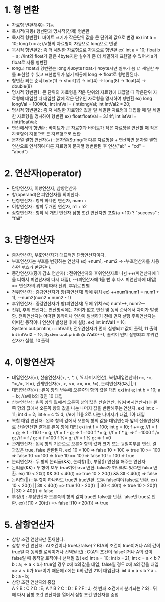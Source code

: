 # 1. 형 변환
- 자료형 변환해주는 기능
- 묵시적(자동) 형변환과 명시적(강제) 형변환
- 묵시적 형변환1 : 바이트 크기가 작은단위 값을 큰 단위의 값으로 변경
  ex) int a = 10;
      long b = a; //a형의 자료형이 자동으로 long으로 변경
- 묵시적 형변환2 : 좀 더 세밀한 자료형으로 자동으로 형변환
  ex) int a = 10;
      float b = a; //int와 float가 같은 4byte지만 실수가
      좀 더 세밀하게 표현할 수 있어서 a가 float로 자동 형변환
- long과 float의 형변환은 long이8byte float가 4byte지만 실수가
  좀 더 세밀한 수를 표현할 수 있고 표현범위가 넓기 때문에 long -> float로 형변환된다.
- 형변환 되는 순서
  byte(1) -> short(2) -> int(4) -> long(8) -> float(4) -> double(8)
- 명시적 형변환1 : 큰 단위의 자료형을 작은 단위의 자료형에 대입할 때
  작은단위 자료형에 대입할 때 대입할 값에 작은 단위인 자료형을 명시하여 형변환
  ex) long longVal = 10000L;
      int intVal = (int)longVal;
      int intVal2 = 20;
- 명시적 형변환2 : 좀 저 세밀한 자료형의 값을 덜 세밀한 자료형에
  대입할 때 덜 세밀한 자료형을 명시하여 형변환
  ex) float floatVal = 3.14f;
      int intVal = (int)floatVal;
- 연산에서의 형변환 : 바이트가 큰 자료형과 바이트가 작은 자료형을
  연산할 때 작은 자료형이 자동으로 큰 자료형으로 변환
- 문자열 결합 연산자(+) : 문자열(String)과 다른 자료형을 + 연산하면 문자열 결합 연산으로 인식하여
  다른 자료형이 문자열 형변환된 후 연산("ab" + "cd" = "abcd")
# 2. 연산자(operator)
- 단항연산자, 이항연산자, 삼항연산자
- 항(operand)은 피연산자를 의미한다.
- 단항연산자 : 항이 하나인 연산자, num++
- 이항연산자 : 항이 두개인 연산자, n1 + n2
- 삼항연산자 : 항이 세 개인 연산자
  삼항 조건 연산자만 포함(a > 10) ? "success" : "fail"
# 3. 단항연산자
- 증감연산자, 부호연산자가 대표적인 단항연산자이다.
- 부호연산자는 부호를 변경하는 연산자
  ex) +num1, -num2 => -부호연산자를 사용하면 부호가 반전된다.
- 증감연산자(증가 감소 연산자) : 전위연산자와 후위연산자로 나뉨
  ++(피연산자에 1을 더해서 피연산자에 다시 대입),
  --(피연산자에 1을 뺀 후 다시 피연산자에 대입)
  => 연산자의 위치에 따라 전위, 후위로 판별
- 전위연산자 : 증감연산자가 항(피연산자) 앞에 위치
  ex) ++num1(num1 = num1 + 1),
      --num2(num2 = num2 - 1)
- 후위연산자 : 증감연산자가 항(피연산자) 뒤에 위치
  ex) num1++, num2--
- 전위, 후위 연산자는 연산방식에는 차이가 없고 연산 및 동작 순서에서 차이가 발생함.
  전위연산자는 어떠한 동작이나 연산이 발생하기 전에 먼저 실행
  후위연산자는 어떠한 동작이나 연산이 발생한 후에 실행.
  ex) int intVal1 = 10;
      System.out.println(++intVal1);
      전위연산자가 먼저 실행되고 값이 출력, 11 출력
      int intVal2 = 10;
      System.out.println(intVal2++);
      출력이 먼저 실행되고 후위연산자가 실행, 10 출력
# 4.  이항연산자
- 대입연산자(=), 산술연산자(+, -, *, /, %:나머지연산),
  복합대입연산자(+=, -=, *=,/=, %=),
  관계연산자(<, >, <=, >=, ==, !=),
  논리연산자(&&,||,!)
- 대입연산자(=) : 왼쪽 항의 변수에 오른쪽의 항의 값을 대입
  ex) int a;
      int b = 10;
      a = b; //a에 b의 값인 10 대입
- 산술연산자 : 왼쪽 항의 값에서 오른쪽 항의 값은 산술연산.
  %(나머지연산자)는 왼쪽 항의 값에서 오른쪽 항의 값을
  나눈 나머지 값을 반환해주는 연산자.
  ex) int c = 11;
      int d = 2;
      int e = c % d; //e에 11을 2로 나눈 나머지가 대입, 1아 대입
- 복합 대입 연산자 : 왼쪽 항의 값에서 오른쪽 항의 값을 대입연산자
  앞의 산술연산자로 산술연산한 결과를 왼쪽 항에 대입
  ex) int f = 100;
      int g = 10;
      f += g; //f = f + g; => f =110
      f -= g; //f = f - g; => f =100
      f *= g; //f = f * g; => f =1000
      f /= g; //f = f / g; => f =100
      f %= g; //f = f % g; => f =0
- 관계연산자 : 왼쪽 항의 기준으로 오른쪽 항의 값과 크기 또는 동일여부를 연산.
  결과값은 true, false 반환된다.
  ex) 10 > 100 => false
      10 < 100 => true
      10 >= 100 => false
      10 <= 100 => true
      10 == 100 => false
      10 != 100 => true
- 논리연산자 : 두 항의 논리곱(&&), 논리합(||), 부정(|) 연산을 해주는 연산자
- 논리곱(&&) : 두 항이 모두 true여야 true 반환. false가 하나라도 있으면 false 반환.
  ex) 10 < 20(t) && 30 < 40(t) => true
      10 > 20(f) && 30 < 40(t) => false
- 논리합(||) : 두 항이 하나라도 true면 true반환. 모두 false여야 false로 반환.
  ex) 10 < 20(t) || 30 < 40(t) => true
      10 > 20(f) || 30 < 40(t) => true
      10 > 20(f) || 30 > 40(f) => false
- 부정(!) : 부정연산자 오른쪽의 항의 값이 true면 false를 반환. false면 true로 반환.
  ex) !(10 < 20(t)) => false
      !(10 > 20(f)) => true
# 5.  삼항연산자
- 삼항 조건 연산자만 존재한다.
- 삼항 조건 연산자 : A(조건이나 true나 false) ? B(A의 조건이 true이거나 A의 값이
                    true일 때 동작할 로직이거나 선택될 값) : C(A의 조건이 false이거나
                    A의 값이 false일 때 동작할 로직이나 선택될 값)
  ex) int a = 10; 
      int b = 21;
      int c = a < b ? b : a;
      => a < b가  true일 경우 c에 b의 값을 대입, false일 경우 c에 a의 값을 대입
      => a < b가 true이기 때문에 c에는 b의 값인 21이 대입된다.
      int d = a < b ? a + b : a - b;
- 삼항 조건 연산자의 중첩  
  A ? B : C ? D : E;
  A ? <span style="color: 'blue';">B ? C : D</span> :
  <span style="color: 'red';">E ? F : J</span>;
  첫 번째 조건에서 분기되는 ? 와 : 뒤에 다시 삼항 조건 연산자를 열어서 삼항 조건 연산자를 중첩 
